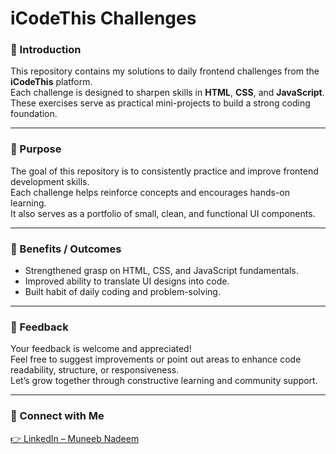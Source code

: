 
# iCodeThis Challenges

### 🔹 Introduction  
This repository contains my solutions to daily frontend challenges from the **iCodeThis** platform.  
Each challenge is designed to sharpen skills in **HTML**, **CSS**, and **JavaScript**.  
These exercises serve as practical mini-projects to build a strong coding foundation.

---

### 🎯 Purpose  
The goal of this repository is to consistently practice and improve frontend development skills.  
Each challenge helps reinforce concepts and encourages hands-on learning.  
It also serves as a portfolio of small, clean, and functional UI components.

---

### 🌟 Benefits / Outcomes  
- Strengthened grasp on HTML, CSS, and JavaScript fundamentals.  
- Improved ability to translate UI designs into code.  
- Built habit of daily coding and problem-solving.

---

### 💬 Feedback  
Your feedback is welcome and appreciated!  
Feel free to suggest improvements or point out areas to enhance code readability, structure, or responsiveness.  
Let’s grow together through constructive learning and community support.

---

### 🔗 Connect with Me  
[👉 LinkedIn – Muneeb Nadeem](https://www.linkedin.com/in/muneeb-nadeem)
```
